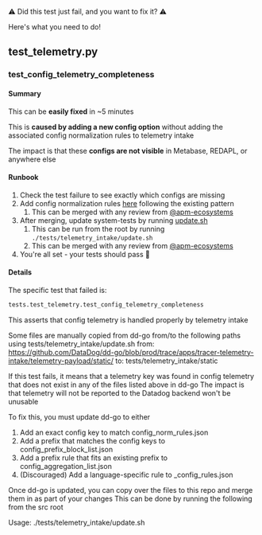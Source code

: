 ⚠️ Did this test just fail, and you want to fix it? ⚠️

Here's what you need to do!

## test_telemetry.py

### test_config_telemetry_completeness

#### Summary

This can be **easily fixed** in ~5 minutes

This is **caused by adding a new config option** without adding the associated config normalization rules to telemetry intake

The impact is that these **configs are not visible** in Metabase, REDAPL, or anywhere else

#### Runbook

1. Check the test failure to see exactly which configs are missing
2. Add config normalization rules [here](https://github.com/DataDog/dd-go/tree/prod/trace/apps/tracer-telemetry-intake/telemetry-payload/static/) following the existing pattern 
   1. This can be merged with any review from [@apm-ecosystems](https://github.com/orgs/DataDog/teams/apm-ecosystems)
3. After merging, update system-tests by running [update.sh](/tests/telemetry_intake/update.sh)
   1. This can be run from the root by running `./tests/telemetry_intake/update.sh`
   2. This can be merged with any review from [@apm-ecosystems](https://github.com/orgs/DataDog/teams/apm-ecosystems)
4. You're all set - your tests should pass 🏁

#### Details
The specific test that failed is:

```python
tests.test_telemetry.test_config_telemetry_completeness
```

This asserts that config telemetry is handled properly by telemetry intake

Some files are manually copied from dd-go from/to the following paths using tests/telemetry_intake/update.sh
from: https://github.com/DataDog/dd-go/blob/prod/trace/apps/tracer-telemetry-intake/telemetry-payload/static/
to: tests/telemetry_intake/static

If this test fails, it means that a telemetry key was found in config telemetry that does not
exist in any of the files listed above in dd-go
The impact is that telemetry will not be reported to the Datadog backend won't be unusable

To fix this, you must update dd-go to either
1) Add an exact config key to match config_norm_rules.json
2) Add a prefix that matches the config keys to config_prefix_block_list.json
3) Add a prefix rule that fits an existing prefix to config_aggregation_list.json
4) (Discouraged) Add a language-specific rule to <lang>_config_rules.json

Once dd-go is updated, you can copy over the files to this repo and merge them in as part of your changes
This can be done by running the following from the src root

Usage: ./tests/telemetry_intake/update.sh
